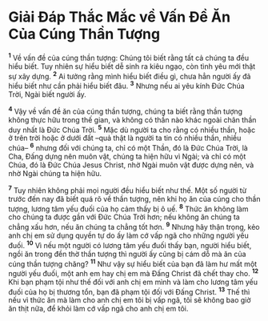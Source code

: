 

# Giải Đáp Thắc Mắc về Vấn Đề Ăn Của Cúng Thần Tượng
<sup><b>1</b></sup> Về vấn đề của cúng thần tượng: Chúng tôi biết rằng tất cả chúng ta đều hiểu biết. Tuy nhiên sự hiểu biết dễ sinh ra kiêu ngạo, còn tình yêu mới thật sự xây dựng. <sup><b>2</b></sup> Ai tưởng rằng mình hiểu biết điều gì, chưa hẳn người ấy đã hiểu biết như cần phải hiểu biết đâu. <sup><b>3</b></sup> Nhưng nếu ai yêu kính Đức Chúa Trời, Ngài biết người ấy.

<sup><b>4</b></sup> Vậy về vấn đề ăn của cúng thần tượng, chúng ta biết rằng thần tượng không thực hữu trong thế gian, và không có thần nào khác ngoài chân thần duy nhất là Đức Chúa Trời. <sup><b>5</b></sup> Mặc dù người ta cho rằng có nhiều thần, hoặc ở trên trời hoặc ở dưới đất –quả thật là người ta tin có nhiều thần, nhiều chúa– <sup><b>6</b></sup> nhưng đối với chúng ta, chỉ có một Thần, đó là Đức Chúa Trời, là Cha, Đấng dựng nên muôn vật, chúng ta hiện hữu vì Ngài; và chỉ có một Chúa, đó là Đức Chúa Jesus Christ, nhờ Ngài muôn vật được dựng nên, và nhờ Ngài chúng ta hiện hữu.

<sup><b>7</b></sup> Tuy nhiên không phải mọi người đều hiểu biết như thế. Một số người từ trước đến nay đã biết quá rõ về thần tượng, nên khi họ ăn của cúng cho thần tượng, lương tâm yếu đuối của họ cảm thấy bị ô uế. <sup><b>8</b></sup> Thức ăn không làm cho chúng ta được gần với Đức Chúa Trời hơn; nếu không ăn chúng ta chẳng xấu hơn, nếu ăn chúng ta chẳng tốt hơn. <sup><b>9</b></sup> Nhưng hãy thận trọng, kẻo anh chị em sử dụng quyền tự do ấy làm cớ vấp ngã cho những người yếu đuối. <sup><b>10</b></sup> Vì nếu một người có lương tâm yếu đuối thấy bạn, người hiểu biết, ngồi ăn trong đền thờ thần tượng thì người ấy cũng bị cám dỗ mà ăn của cúng thần tượng chăng? <sup><b>11</b></sup> Như vậy sự hiểu biết của bạn đã làm hư mất một người yếu đuối, một anh em hay chị em mà Đấng Christ đã chết thay cho. <sup><b>12</b></sup> Khi bạn phạm tội như thế đối với anh chị em mình và làm cho lương tâm yếu đuối của họ bị thương tổn, bạn đã phạm tội đối với Đấng Christ. <sup><b>13</b></sup> Thế thì nếu vì thức ăn mà làm cho anh chị em tôi bị vấp ngã, tôi sẽ không bao giờ ăn thịt nữa, để khỏi làm cớ vấp ngã cho anh chị em tôi.

